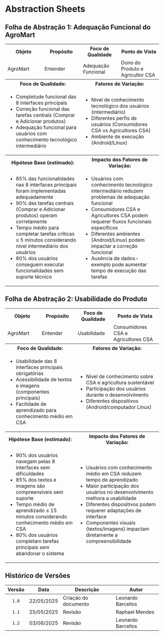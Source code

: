 # Abstraction Sheets

## Folha de Abstração 1: Adequação Funcional do AgroMart

<table>
  <tr>
    <th>Objeto</th>
    <th>Propósito</th>
    <th>Foco de Qualidade</th>
    <th>Ponto de Vista</th>
  </tr>
  <tr>
    <td>AgroMart</td>
    <td>Entender</td>
    <td>Adequação Funcional</td>
    <td>Dono do Produto e Agricultor CSA</td>
  </tr>
  <tr>
    <th colspan="2">Foco de Qualidade:</th>
    <th colspan="2">Fatores de Variação:</th>
  </tr>
  <tr>
    <td colspan="2">
        <ul>
            <li>Completude funcional das 8 interfaces principais</li>
            <li>Correção funcional das tarefas centrais (Comprar e Adicionar produtos)</li>
            <li>Adequação funcional para usuários com conhecimento tecnológico intermediário</li>
        </ul>
    </td>
    <td colspan="2">
        <ul>
            <li>Nível de conhecimento tecnológico dos usuários (intermediário)</li>
            <li>Diferentes perfis de usuários (Consumidores CSA vs Agricultores CSA)</li>
            <li>Ambiente de execução (Android/Linux)</li>
        </ul>
    </td>
  </tr>
    <tr>
    <th colspan="2">Hipótese Base (estimado):</th>
    <th colspan="2">Impacto dos Fatores de Variação:</th>
  </tr>
  <tr>
    <td colspan="2">
        <ul>
          <li>85% das funcionalidades nas 8 interfaces principais foram implementadas adequadamente</li>
          <li>90% das tarefas centrais (Comprar e Adicionar produtos) operam corretamente</li>
          <li>Tempo médio para completar tarefas críticas ≤ 5 minutos considerando nível intermediário dos usuários</li>
          <li>80% dos usuários conseguem executar funcionalidades sem suporte técnico</li>
        </ul>
    </td>
    <td colspan="2">
        <ul>
            <li>Usuários com conhecimento tecnológico intermediário reduzem problemas de adequação funcional</li>
            <li>Consumidores CSA e Agricultores CSA podem requerer fluxos funcionais específicos</li>
            <li>Diferentes ambientes (Android/Linux) podem impactar a correção funcional</li>
            <li>Ausência de dados-exemplo pode aumentar tempo de execução das tarefas</li>
        </ul>
    </td>
  </tr>
</table>

## Folha de Abstração 2: Usabilidade do Produto

<table>
  <tr>
    <th>Objeto</th>
    <th>Propósito</th>
    <th>Foco de Qualidade</th>
    <th>Ponto de Vista</th>
  </tr>
  <tr>
    <td>AgroMart</td>
    <td>Entender</td>
    <td>Usabilidade</td>
    <td>Consumidores CSA e Agricultores CSA</td>
  </tr>
  <tr>
    <th colspan="2">Foco de Qualidade:</th>
    <th colspan="2">Fatores de Variação:</th>
  </tr>
  <tr>
    <td colspan="2">
        <ul>
            <li>Usabilidade das 8 interfaces principais obrigatórias</li>
            <li>Acessibilidade de textos e imagens (componentes principais)</li>
            <li>Facilidade de aprendizado para conhecimento médio em CSA</li>
        </ul>
    </td>
    <td colspan="2">
        <ul>
            <li>Nível de conhecimento sobre CSA e agricultura sustentável</li>
            <li>Participação dos usuários durante o desenvolvimento</li>
            <li>Diferentes dispositivos (Android/computador Linux)</li>
        </ul>
    </td>
  </tr>
    <tr>
    <th colspan="2">Hipótese Base (estimado):</th>
    <th colspan="2">Impacto dos Fatores de Variação:</th>
  </tr>
  <tr>
    <td colspan="2">
        <ul>
          <li>90% dos usuários navegam pelas 8 interfaces sem dificuldades</li>
          <li>85% dos textos e imagens são compreensíveis sem suporte</li>
          <li>Tempo médio de aprendizado ≤ 15 minutos considerando conhecimento médio em CSA</li>
          <li>80% dos usuários completam tarefas principais sem abandonar o sistema</li>
        </ul>
    </td>
    <td colspan="2">
        <ul>
            <li>Usuários com conhecimento médio em CSA reduzem tempo de aprendizado</li>
            <li>Maior participação dos usuários no desenvolvimento melhora a usabilidade</li>
            <li>Diferentes dispositivos podem requerer adaptações de interface</li>
            <li>Componentes visuais (textos/imagens) impactam diretamente a compreensibilidade</li>
        </ul>
    </td>
  </tr>
</table>

## Histórico de Versões

|Versão|Data|Descrição|Autor|
|:----:|----|---------|-----|
|`1.0`|22/05/2025|Criação do documento|Leonardo Barcellos|
|`1.1`|25/05/2025|Revisão|Raphael Mendes|
|`1.2`|03/06/2025|Revisão|Leonardo Barcellos|
